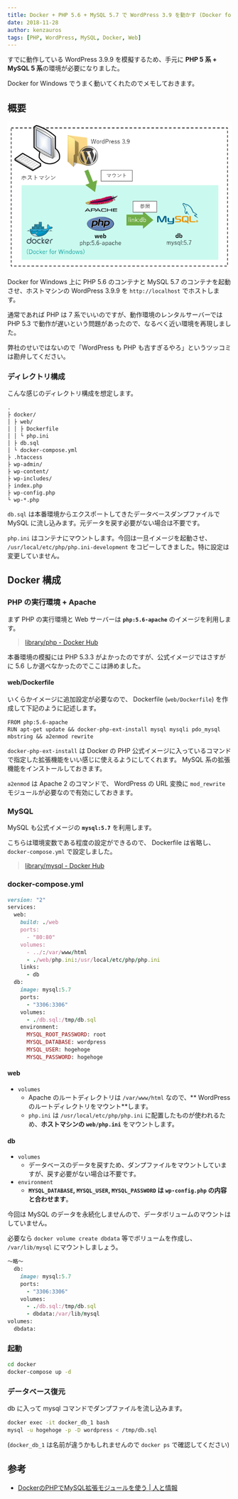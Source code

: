 ```yaml
---
title: Docker + PHP 5.6 + MySQL 5.7 で WordPress 3.9 を動かす (Docker for Windows)
date: 2018-11-28
author: kenzauros
tags: [PHP, WordPress, MySQL, Docker, Web]
---
```


すでに動作している WordPress 3.9.9 を模擬するため、手元に **PHP 5 系 + MySQL 5 系**の環境が必要になりました。

Docker for Windows でうまく動いてくれたのでメモしておきます。

## 概要

![Docker + PHP 5.6 + MySQL 5.7 で WordPress 3.9](images/wordpress-39-with-php-56-mysql-57-on-docker-for-windows-1.png)

Docker for Windows 上に PHP 5.6 のコンテナと MySQL 5.7 のコンテナを起動させ、ホストマシンの WordPress 3.9.9 を `http://localhost` でホストします。

通常であれば PHP は 7 系でいいのですが、動作環境のレンタルサーバーでは PHP 5.3 で動作が遅いという問題があったので、なるべく近い環境を再現しました。

弊社のせいではないので「WordPress も PHP も古すぎるやろ」というツッコミは勘弁してください。

### ディレクトリ構成

こんな感じのディレクトリ構成を想定します。

```
.
├ docker/
│ ├ web/
│ │ ├ Dockerfile
│ │ └ php.ini
│ ├ db.sql
│ └ docker-compose.yml
├ .htaccess
├ wp-admin/
├ wp-content/
├ wp-includes/
├ index.php
├ wp-config.php
└ wp-*.php
```

`db.sql` は本番環境からエクスポートしてきたデータベースダンプファイルで MySQL に流し込みます。元データを戻す必要がない場合は不要です。

`php.ini` はコンテナにマウントします。今回は一旦イメージを起動させ、 `/usr/local/etc/php/php.ini-development` をコピーしてきました。特に設定は変更していません。

## Docker 構成

### PHP の実行環境 + Apache

まず PHP の実行環境と Web サーバーは **`php:5.6-apache`** のイメージを利用します。

> [library/php - Docker Hub](https://hub.docker.com/_/php/)

本番環境の模擬には PHP 5.3.3 がよかったのですが、公式イメージではさすがに 5.6 しか選べなかったのでここは諦めました。

#### web/Dockerfile

いくらかイメージに追加設定が必要なので、 Dockerfile (`web/Dockerfile`) を作成して下記のように記述します。

```
FROM php:5.6-apache
RUN apt-get update && docker-php-ext-install mysql mysqli pdo_mysql mbstring && a2enmod rewrite
```

`docker-php-ext-install` は Docker の PHP 公式イメージに入っているコマンドで指定した拡張機能をいい感じに使えるようにしてくれます。 MySQL 系の拡張機能をインストールしておきます。

`a2enmod` は Apache 2 のコマンドで、 WordPress の URL 変換に `mod_rewrite` モジュールが必要なので有効にしておきます。


### MySQL

MySQL も公式イメージの **`mysql:5.7`** を利用します。

こちらは環境変数である程度の設定ができるので、 Dockerfile は省略し、 `docker-compose.yml` で設定しました。

> [library/mysql - Docker Hub](https://hub.docker.com/_/mysql/)

### docker-compose.yml

```ruby
version: "2"
services:
  web:
    build: ./web
    ports:
      - "80:80"
    volumes:
      - ../:/var/www/html
      - ./web/php.ini:/usr/local/etc/php/php.ini
    links:
      - db
  db:
    image: mysql:5.7
    ports:
      - "3306:3306"
    volumes:
      - ./db.sql:/tmp/db.sql
    environment:
      MYSQL_ROOT_PASSWORD: root
      MYSQL_DATABASE: wordpress
      MYSQL_USER: hogehoge
      MYSQL_PASSWORD: hogehoge
```

#### web

- `volumes`
    - Apache のルートディレクトリは `/var/www/html` なので、** WordPress のルートディレクトリをマウント**します。
    - `php.ini` は `/usr/local/etc/php/php.ini` に配置したものが使われるため、**ホストマシンの `web/php.ini`** をマウントします。

#### db

- `volumes`
    - データベースのデータを戻すため、ダンプファイルをマウントしていますが、戻す必要がない場合は不要です。
- `environment`
    - **`MYSQL_DATABASE`, `MYSQL_USER`, `MYSQL_PASSWORD` は `wp-config.php` の内容と合わせます**。

今回は MySQL のデータを永続化しませんので、データボリュームのマウントはしていません。

必要なら `docker volume create dbdata` 等でボリュームを作成し、 `/var/lib/mysql` にマウントしましょう。

```ruby
～略～
  db:
    image: mysql:5.7
    ports:
      - "3306:3306"
    volumes:
      - ./db.sql:/tmp/db.sql
      - dbdata:/var/lib/mysql
volumes:
  dbdata:
```

### 起動

```bash
cd docker
docker-compose up -d
```

### データベース復元

db に入って mysql コマンドでダンプファイルを流し込みます。

```bash
docker exec -it docker_db_1 bash
mysql -u hogehoge -p -D wordpress < /tmp/db.sql
```

(`docker_db_1` は名前が違うかもしれませんので `docker ps` で確認してください)

## 参考

- [DockerのPHPでMySQL拡張モジュールを使う | 人と情報](https://www.tmp1024.com/programming/docker-php-mysql-module)